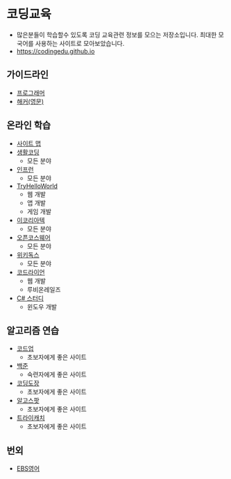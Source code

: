 # **코딩교육**
* 많은분들이 학습할수 있도록 코딩 교육관련 정보를 모으는 저장소입니다. 최대한 모국어를 사용하는 사이트로 모아보았습니다.
* https://codingedu.github.io

## 가이드라인
- [프로그래머](http://ko.wikihow.com/프로그래머-되기)
- [해커(영문)](http://www.wikihow.com/Become-a-Hacker)

## 온라인 학습
- [사이트 맵](https://codingedu.github.io)
- [생활코딩](https://opentutorials.org)
    - 모든 분야
- [인프런](https://www.inflearn.com)
    - 모든 분야
- [TryHelloWorld](http://tryhelloworld.co.kr)
    - 웹 개발
    - 앱 개발
    - 게임 개발
- [이코리아텍](http://portal.e-koreatech.ac.kr)
    - 모든 분야
- [오픈코스웨어](http://www.kocw.net)
    - 모든 분야
- [위키독스](https://wikidocs.net)
    - 모든 분야
- [코드라이언](http://www.codelion.net)
    - 웹 개발
    - 루비온레일즈
- [C# 스터디](http://www.csharpstudy.com)
    - 윈도우 개발

## 알고리즘 연습
- [코드업](http://codeup.kr)
    - 초보자에게 좋은 사이트
- [백준](https://www.acmicpc.net)
    - 숙련자에게 좋은 사이트
- [코딩도장](https://dojang.io)
    - 초보자에게 좋은 사이트
- [알고스팟](https://algospot.com/)
    - 초보자에게 좋은 사이트
- [트라이캐치](http://www.try-cat.ch/)
    - 초보자에게 좋은 사이트

## 번외
- [EBS영어](http://www.ebse.co.kr)